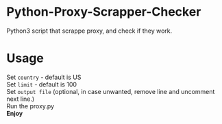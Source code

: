 # Python-Proxy-Scrapper-Checker
Python3 script that scrappe proxy, and check if they work.

# Usage

Set `country` - default is US<br>
Set `limit` - default is 100<br>
Set `output file` (optional, in case unwanted, remove line and uncomment next line.)<br>
Run the proxy.py<br>
**Enjoy**
